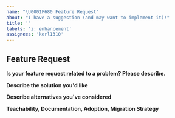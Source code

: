 ```yaml
---
name: "\U0001F680 Feature Request"
about: "I have a suggestion (and may want to implement it)!"
title: ''
labels: 'i: enhancement'
assignees: 'kerl1310'
---
```


## Feature Request

**Is your feature request related to a problem? Please describe.**
<!-- A clear and concise description of what the problem is. Ex. I have an issue when [...] -->

**Describe the solution you'd like**
<!-- A clear and concise description of what you want to happen. Add any considered drawbacks. -->

**Describe alternatives you've considered**
<!-- A clear and concise description of any alternative solutions or features you've considered. -->

**Teachability, Documentation, Adoption, Migration Strategy**
<!-- If you can, explain how users will be able to use this and possibly write out details for the docs.
Maybe a screenshot or design? -->